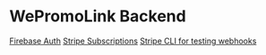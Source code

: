 # WePromoLink Backend

[Firebase Auth](https://dev.to/ossan/firebase-authentication-net-5-29oi)
[Stripe Subscriptions](https://stripe.com/docs/billing/subscriptions/overview)
[Stripe CLI for testing webhooks](https://stripe.com/docs/stripe-cli)